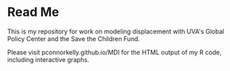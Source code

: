 # Read Me

This is my repository for work on modeling displacement with UVA's Global Policy Center and the Save the Children Fund.

Please visit pconnorkelly.github.io/MDI for the HTML output of my R code, including interactive graphs.

